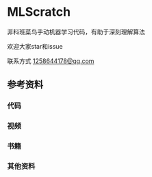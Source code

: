 # MLScratch
非科班菜鸟手动机器学习代码，有助于深刻理解算法

欢迎大家star和issue

联系方式 1258644178@qq.com



## 参考资料

### 代码

### 视频

### 书籍

### 其他资料

